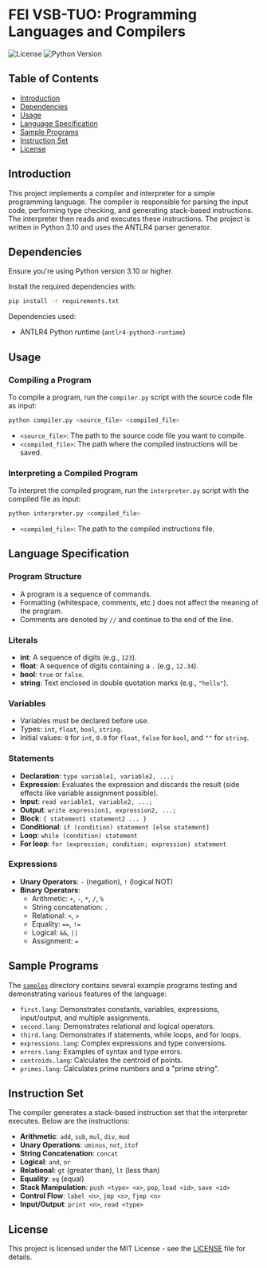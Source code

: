 # FEI VSB-TUO: Programming Languages and Compilers

![License](https://img.shields.io/badge/license-MIT-blue.svg) ![Python Version](https://img.shields.io/badge/python-3.10-blue)

## Table of Contents

- [Introduction](#introduction)
- [Dependencies](#dependencies)
- [Usage](#usage)
- [Language Specification](#language-specification)
- [Sample Programs](#sample-programs)
- [Instruction Set](#instruction-set)
- [License](#license)

## Introduction

This project implements a compiler and interpreter for a simple programming language. The compiler is responsible for parsing the input code, performing type checking, and generating stack-based instructions. The interpreter then reads and executes these instructions. The project is written in Python 3.10 and uses the ANTLR4 parser generator.

## Dependencies

Ensure you're using Python version 3.10 or higher.

Install the required dependencies with:
```bash
pip install -r requirements.txt
```

Dependencies used:
- ANTLR4 Python runtime (`antlr4-python3-runtime`)

## Usage

### Compiling a Program

To compile a program, run the `compiler.py` script with the source code file as input:

```bash
python compiler.py <source_file> <compiled_file>
```

- `<source_file>`: The path to the source code file you want to compile.
- `<compiled_file>`: The path where the compiled instructions will be saved.

### Interpreting a Compiled Program

To interpret the compiled program, run the `interpreter.py` script with the compiled file as input:

```bash
python interpreter.py <compiled_file>
```

- `<compiled_file>`: The path to the compiled instructions file.

## Language Specification

### Program Structure

- A program is a sequence of commands.
- Formatting (whitespace, comments, etc.) does not affect the meaning of the program.
- Comments are denoted by `//` and continue to the end of the line.

### Literals

- **int**: A sequence of digits (e.g., `123`).
- **float**: A sequence of digits containing a `.` (e.g., `12.34`).
- **bool**: `true` or `false`.
- **string**: Text enclosed in double quotation marks (e.g., `"hello"`).

### Variables

- Variables must be declared before use.
- Types: `int`, `float`, `bool`, `string`.
- Initial values: `0` for `int`, `0.0` for `float`, `false` for `bool`, and `""` for `string`.

### Statements

- **Declaration**: `type variable1, variable2, ...;`
- **Expression**: Evaluates the expression and discards the result (side effects like variable assignment possible).
- **Input**: `read variable1, variable2, ...;`
- **Output**: `write expression1, expression2, ...;`
- **Block**: `{ statement1 statement2 ... }`
- **Conditional**: `if (condition) statement [else statement]`
- **Loop**: `while (condition) statement`
- **For loop**: `for (expression; condition; expression) statement`

### Expressions

- **Unary Operators**: `-` (negation), `!` (logical NOT)
- **Binary Operators**:
  - Arithmetic: `+`, `-`, `*`, `/`, `%`
  - String concatenation: `.`
  - Relational: `<`, `>`
  - Equality: `==`, `!=`
  - Logical: `&&`, `||`
  - Assignment: `=`

## Sample Programs

The [`samples`](./samples/) directory contains several example programs testing and demonstrating various features of the language:

- `first.lang`: Demonstrates constants, variables, expressions, input/output, and multiple assignments.
- `second.lang`: Demonstrates relational and logical operators.
- `third.lang`: Demonstrates if statements, while loops, and for loops.
- `expressions.lang`: Complex expressions and type conversions.
- `errors.lang`: Examples of syntax and type errors.
- `centroids.lang`: Calculates the centroid of points.
- `primes.lang`: Calculates prime numbers and a "prime string".

## Instruction Set

The compiler generates a stack-based instruction set that the interpreter executes. Below are the instructions:

- **Arithmetic**: `add`, `sub`, `mul`, `div`, `mod`
- **Unary Operations**: `uminus`, `not`, `itof`
- **String Concatenation**: `concat`
- **Logical**: `and`, `or`
- **Relational**: `gt` (greater than), `lt` (less than)
- **Equality**: `eq` (equal)
- **Stack Manipulation**: `push <type> <x>`, `pop`, `load <id>`, `save <id>`
- **Control Flow**: `label <n>`, `jmp <n>`, `fjmp <n>`
- **Input/Output**: `print <n>`, `read <type>`

## License

This project is licensed under the MIT License - see the [LICENSE](LICENSE) file for details.
